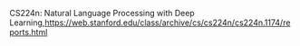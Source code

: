 CS224n: Natural Language Processing with Deep Learning,https://web.stanford.edu/class/archive/cs/cs224n/cs224n.1174/reports.html
